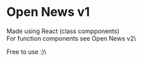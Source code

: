 # Open News v1
Made using React (class compponents)\
For function components see Open News v2\

Free to use :)\